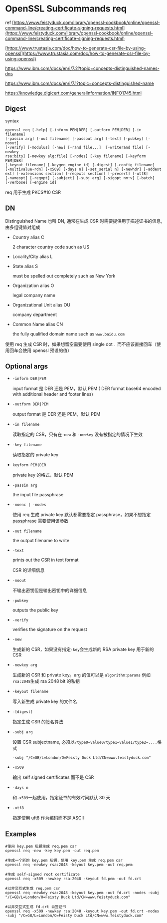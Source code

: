 # OpenSSL Subcommands req

ref
[https://www.feistyduck.com/library/openssl-cookbook/online/openssl-command-line/creating-certificate-signing-requests.html](https://www.feistyduck.com/library/openssl-cookbook/online/openssl-command-line/creating-certificate-signing-requests.html)

[https://www.trustasia.com/doc/how-to-generate-csr-file-by-using-openssl](https://www.trustasia.com/doc/how-to-generate-csr-file-by-using-openssl)

https://www.ibm.com/docs/en/i/7.2?topic=concepts-distinguished-names-dns

https://www.ibm.com/docs/en/i/7.1?topic=concepts-distinguished-name

https://knowledge.digicert.com/generalinformation/INFO1745.html

## Digest
syntax
```
openssl req [-help] [-inform PEM|DER] [-outform PEM|DER] [-in filename]
[-passin arg] [-out filename] [-passout arg] [-text] [-pubkey] [-noout]
[-verify] [-modulus] [-new] [-rand file...]  [-writerand file] [-newkey
rsa:bits] [-newkey alg:file] [-nodes] [-key filename] [-keyform PEM|DER]
[-keyout filename] [-keygen_engine id] [-digest] [-config filename]
[-multivalue-rdn] [-x509] [-days n] [-set_serial n] [-newhdr] [-addext
ext] [-extensions section] [-reqexts section] [-precert] [-utf8]
[-nameopt] [-reqopt] [-subject] [-subj arg] [-sigopt nm:v] [-batch]
[-verbose] [-engine id]
```
req 用于生成 PKCS#10 CSR

## DN

Distinguished Name 也叫 DN, 通常在生成 CSR 时需要提供用于描述证书的信息, 由多组键值对组成

- Country alias C

  2 character country code such as US

- Locality/City alias L

- State alias S

  must be spelled out completely such as New York

- Organization alias O

  legal company name

- Organizational Unit alias OU

  company department 

- Common Name alias CN

  the fully qualified domain name such as `www.baidu.com`

使用 req 生成 CSR 时，如果想留空需要使用 single dot `.` 而不应该直接回车（使用回车会使用 openssl 预设的值）

## Optional args

- `-inform DER|PEM`

  input format 是 DER 还是 PEM，默认 PEM ( DER format base64 encoded with additional header and footer lines)

- `-outform DER|PEM`

  output format 是 DER 还是 PEM，默认 PEM

- `-in filename`

  读取指定的 CSR，只有在`-new` 和 `-newkey` 没有被指定的情况下生效

- `-key filename`

  读取指定的 private key

- `keyform PEM|DER`

  private key 的格式，默认 PEM

- `-passin arg`

  the input file passphrase

- `-noenc | -nodes`

  使用 req 生成 private key 默认都需要指定 passphrase，如果不想指定 passphrase 需要使用该参数

- `-out filename`

  the output filename to write

- `-text`

  prints out the CSR in text format

  CSR 的详细信息

- `-noout`

  不输出密钥但是输出密钥中的详细信息

- `-pubkey`

  outputs the public key

- `-verify`

  verifies the signature on the request

- `-new`

  生成新的 CSR，如果没有指定`-key`会生成新的 RSA private key 用于新的 CSR

- `-newkey arg`

  生成新的 CSR 和 private key。arg 的值可以是 `algorithm:params` 例如`rsa:2048`生成 rsa 2048 bit 的私钥

- `-keyout filename`

  写入新生成 private key 的文件名

- `-[digest]`

  指定生成 CSR 的签名算法

- `-subj arg`

  设置 CSR subjectname, 必须以`/type0=value0/type1=value1/type2=....`格式

  ```
  -subj "/C=GB/L=London/O=Feisty Duck Ltd/CN=www.feistyduck.com"
  ```

- `-x509`

  输出 self signed certificates 而不是 CSR

- `-days n`

  和`-x509`一起使用，指定证书的有效时间默认 30 天

- `-utf8`

  指定使用 uft8 作为编码而不是 ASCII

## Examples

```
#使用 key.pem 私钥生成 req.pem csr
openssl req -new -key key.pem -out req.pem

#生成一个新的 key.pem 私钥，使用 key.pem 生成 req.pem csr
openssl req -newkey rsa:2048 -keyout key.pem -out req.pem

#生成 self-signed root certificate
openssl req -x509 -newkey rsa:2048 -keyout fd.pem -out fd.crt

#以非交互式生成 req.pem csr
openssl req -newkey rsa:2048 -keyout key.pem -out fd.crt -nodes -subj "/C=GB/L=London/O=Feisty Duck Ltd/CN=www.feistyduck.com"

#以非交互式生成 fd.crt 自签证书
openssl req -x509 -newkey rsa:2048 -keyout key.pem -out fd.crt -nodes -subj "/C=GB/L=London/O=Feisty Duck Ltd/CN=www.feistyduck.com"
```

